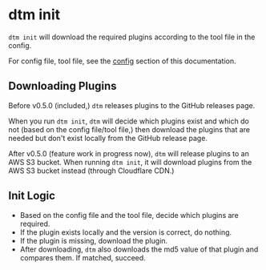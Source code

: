 # dtm init

`dtm init` will download the required plugins according to the tool file in the config.

For config file, tool file, see the [config](../core-concepts/config.md) section of this documentation.

## Downloading Plugins

Before v0.5.0 (included,) `dtm` releases plugins to the GitHub releases page.

When you run `dtm init`, `dtm` will decide which plugins exist and which do not (based on the config file/tool file,) then download the plugins that are needed but don't exist locally from the GitHub release page.

After v0.5.0 (feature work in progress now), `dtm` will release plugins to an AWS S3 bucket. When running `dtm init`, it will download plugins from the AWS S3 bucket instead (through Cloudflare CDN.)

## Init Logic

- Based on the config file and the tool file, decide which plugins are required.
- If the plugin exists locally and the version is correct, do nothing.
- If the plugin is missing, download the plugin.
- After downloading, `dtm` also downloads the md5 value of that plugin and compares them. If matched, succeed.

